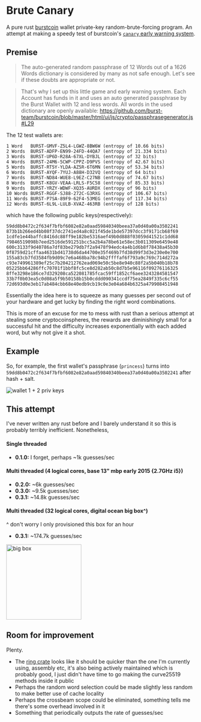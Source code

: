 # Brute Canary

A pure rust [burstcoin](https://www.burst-coin.org/) wallet private-key random-brute-forcing program. An attempt at making a speedy test of burstcoin's [`canary` early warning system](https://forums.burst-team.us/topic/4766/the-canary-burst-early-warning-system).

## Premise

> The auto-generated random passphrase of 12 Words out of a 1626 Words dictionary is considered by many as not safe enough. Let's see if these doubts are appropriate or not.

> That's why I set up this little game and early warning system. Each Account has funds in it and uses an auto generated passphrase by the Burst Wallet with 12 and less words. All words in the used dictionary are openly available: https://github.com/burst-team/burstcoin/blob/master/html/ui/js/crypto/passphrasegenerator.js#L29

The 12 test wallets are:
```
1 Word   BURST-GMVF-Z5L4-LGWZ-8BW6W (entropy of 10.66 bits)
2 Words	 BURST-ADFP-EN99-24FD-44QA7 (entropy of 21.334 bits)
3 Words	 BURST-UP6D-R28A-67XL-DYBJL (entropy of 32 bits)
4 Words	 BURST-24M6-5CWP-CPPZ-D9PVS (entropy of 42.67 bits)
5 Words	 BURST-RT5Y-YLDA-AZ5R-6T6MN (entropy of 53.34 bits)
6 Words	 BURST-AYQF-7YUJ-A88H-D32VQ (entropy of 64 bits)
7 Words	 BURST-ND84-WUE8-L9EZ-C27NB (entropy of 74.67 bits)
8 Words	 BURST-K8GV-VEAA-LRLS-F5C58 (entropy of 85.33 bits)
9 Words	 BURST-YRZY-WDWF-XQ35-AURDX (entropy of 96 bits)
10 Words BURST-RGGF-SJ88-272C-G3RXG (entropy of 106.67 bits)
11 Words BURST-P7SA-89F9-62F4-53MEG (entropy of 117.34 bits)
12 Words BURST-6L9L-LULB-XVAZ-463RB (entropy of 128 bits)
```

which have the following public keys(respectively):
```
59dd8b0472c2f634f7bfbf6082e82a0aad59840340beea37a0d40a00a3502241
873b1b266ed4bb08f37dc2741ed4a8c021f45de1bde57397dcc3f9171cb68f69
1cdfe1e44baffc8416dc88ff9e182be5316aef49b0d888f03059d41521c1dd68
79846519098b7eed2516de591251bcc5a2b4a78be61e58ec3b011309e6459e48
600c3133f9d40786a7df83be279db7f2a9478f94edc4a4b1d6b8f78438a45b30
0f8759d21cffaa4631bd41738d6da44700e35f469b7fd38d99f3d3e230e0e700
155a83cb7fd3584fb9d09c7e6a468ba78c94b2ffffaf6f793a9c769c714d272a
c93e749961389ef25c7b204212762ead069e50c5be8e940c88f2a5b040b18b78
05225bb64286ffc70701f1bbf8fc5ce8d282ab50c8d7b5e96116f09276116325
8ffe3298e186ce7d329208ca522081785fcac59ff1852cf6aee3243284581547
33b7f0b03ea5c0d08a5f9b50158b15b0cddd090341ccdf75ea2849f335c6cf55
72d693d0e3eb17ab484cbb68e40edb9cb19c0e3e04a684b6325a479908451948
```

Essentially the idea here is to squeeze as many guesses per second out of your hardware and get lucky by finding the right word combinations.

This is more of an excuse for me to mess with rust than a serious attempt at stealing some cryptocoinspheres, the rewards are diminishingly small for a successful hit and the difficulty increases exponentially with each added word, but why not give it a shot.

## Example

So, for example, the first wallet's passphrase (`princess`) turns into `59dd8b0472c2f634f7bfbf6082e82a0aad59840340beea37a0d40a00a3502241` after hash + salt.

![wallet 1 + 2 priv keys](https://user-images.githubusercontent.com/7144173/32420472-af5e62b6-c282-11e7-9b83-2ae00917ca90.png)

## This attempt

I've never written any rust before and I barely understand it so this is probably terribly inefficient.
Nonetheless, 

#### Single threaded
* **0.1.0:** I forget, perhaps ~1k guesses/sec

#### Multi threaded (4 logical cores, base 13" mbp early 2015 {2.7GHz i5})
* **0.2.0:** ~6k guesses/sec
* **0.3.0:** ~9.5k guesses/sec
* **0.3.1:** ~14.8k guesses/sec

#### Multi threaded (32 logical cores, digital ocean big box^)
^ don't worry I only provisioned this box for an hour
* **0.3.1:** ~174.7k guesses/sec
<img width="200" alt="big box" src="https://user-images.githubusercontent.com/7144173/32420803-5e91e780-c288-11e7-8375-a377a6d3dc5e.png">

## Room for improvement
Plenty.

* The [ring crate](https://github.com/briansmith/ring) looks like it should be quicker than the one I'm currently using, assembly etc, it's also being actively maintained which is probably good, I just didn't have time to go making the curve25519 methods inside it public
* Perhaps the random word selection could be made slightly less random to make better use of cache locality 
* Perhaps the crossbeam scope could be eliminated, something tells me there's some overhead involved in it
* Something that periodically outputs the rate of guesses/sec
